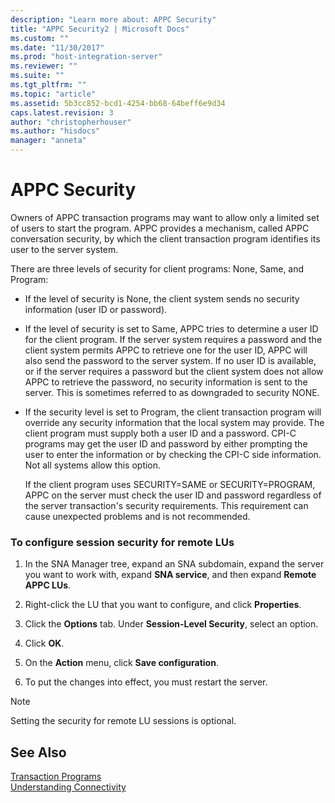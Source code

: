 ```yaml
---
description: "Learn more about: APPC Security"
title: "APPC Security2 | Microsoft Docs"
ms.custom: ""
ms.date: "11/30/2017"
ms.prod: "host-integration-server"
ms.reviewer: ""
ms.suite: ""
ms.tgt_pltfrm: ""
ms.topic: "article"
ms.assetid: 5b3cc852-bcd1-4254-bb68-64beff6e9d34
caps.latest.revision: 3
author: "christopherhouser"
ms.author: "hisdocs"
manager: "anneta"
---
```

# APPC Security
Owners of APPC transaction programs may want to allow only a limited set of users to start the program. APPC provides a mechanism, called APPC conversation security, by which the client transaction program identifies its user to the server system.  
  
 There are three levels of security for client programs: None, Same, and Program:  
  
- If the level of security is None, the client system sends no security information (user ID or password).  
  
- If the level of security is set to Same, APPC tries to determine a user ID for the client program. If the server system requires a password and the client system permits APPC to retrieve one for the user ID, APPC will also send the password to the server system. If no user ID is available, or if the server requires a password but the client system does not allow APPC to retrieve the password, no security information is sent to the server. This is sometimes referred to as downgraded to security NONE.  
  
- If the security level is set to Program, the client transaction program will override any security information that the local system may provide. The client program must supply both a user ID and a password. CPI-C programs may get the user ID and password by either prompting the user to enter the information or by checking the CPI-C side information. Not all systems allow this option.  
  
  If the client program uses SECURITY=SAME or SECURITY=PROGRAM, APPC on the server must check the user ID and password regardless of the server transaction's security requirements. This requirement can cause unexpected problems and is not recommended.  
  
### To configure session security for remote LUs  
  
1.  In the SNA Manager tree, expand an SNA subdomain, expand the server you want to work with, expand **SNA service**, and then expand **Remote APPC LUs**.  
  
2.  Right-click the LU that you want to configure, and click **Properties**.  
  
3.  Click the **Options** tab. Under **Session-Level Security**, select an option.  
  
4.  Click **OK**.  
  
5.  On the **Action** menu, click **Save configuration**.  
  
6.  To put the changes into effect, you must restart the server.  
  
> [!NOTE]
>  Setting the security for remote LU sessions is optional.  
  
## See Also  
 [Transaction Programs](../core/transaction-programs2.md)   
 [Understanding Connectivity](../core/understanding-connectivity1.md)
